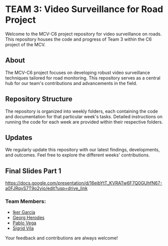 # TEAM 3: Video Surveillance for Road Project

Welcome to the MCV-C6 project repository for video surveillance on roads. This repository houses the code and progress of Team 3 within the C6 project of the MCV.

## About
The MCV-C6 project focuses on developing robust video surveillance techniques tailored for road monitoring. This repository serves as a central hub for our team's contributions and advancements in the field.

## Repository Structure
The repository is organized into weekly folders, each containing the code and documentation for that particular week's tasks. Detailed instructions on running the code for each week are provided within their respective folders.

## Updates
We regularly update this repository with our latest findings, developments, and outcomes. Feel free to explore the different weeks' contributions.

## Final Slides Part 1
https://docs.google.com/presentation/d/16eibYtT_KVRATw6F7Q0GUhfN67-a0FJRqyS7T9o2yio/edit?usp=drive_link

### Team Members:
- [Iker Garcia](https://github.com/ikergf)
- [Georg Herodes](https://github.com/gherodessupplai)
- [Pablo Vega](https://github.com/Pablesky)
- [Sígrid Vila](https://github.com/siiigrid)

Your feedback and contributions are always welcome!

